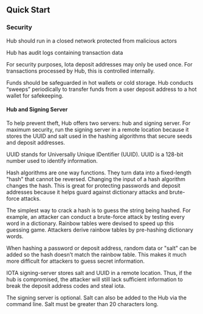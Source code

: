 ## Quick Start
### Security

Hub should run in a closed network protected from malicious actors

Hub has audit logs containing transaction data

For security purposes, Iota deposit addresses may only be used once.  For transactions processed by Hub, this is controlled internally. 

Funds should be safeguarded in hot wallets or cold storage.  Hub conducts “sweeps” periodically to transfer funds from a user deposit address to a hot wallet for safekeeping.    

#### Hub and Signing Server
To help prevent theft, Hub offers two servers:  hub and signing server.  For maximum security, run the signing server in a remote location because it stores the UUID and salt used in the hashing algorithms that secure seeds and deposit addresses.

UUID stands for Universally Unique IDentifier (UUID).  UUID is a 128-bit number used to identify information.

Hash algorithms are one way functions. They turn data into a fixed-length "hash" that cannot be reversed.  Changing the input of a hash algorithm changes the hash.  This is great for protecting passwords and deposit addresses because it helps guard against dictionary attacks and brute-force attacks.

The simplest way to crack a hash is to guess the string being hashed.  For example, an attacker can conduct a brute-force attack by testing every word in a dictionary.  Rainbow tables were devised to speed up this guessing game.  Attackers derive rainbow tables by pre-hashing dictionary words.

When hashing a password or deposit address, random data or "salt" can be added so the hash doesn’t match the rainbow table.  This makes it much more difficult for attackers to guess secret information.

IOTA signing-server stores salt and UUID in a remote location.  Thus, if the hub is compromised, the attacker will still lack sufficient information to break the deposit address codes and steal iota. 

The signing server is optional.  Salt can also be added to the Hub via the command line.  Salt must be greater than 20 characters long.
